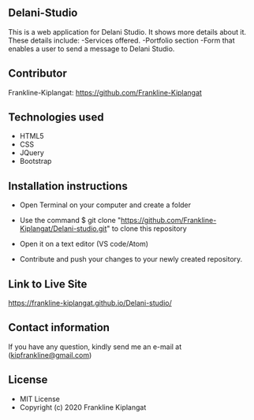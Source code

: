 ## Delani-Studio
This is a web application for Delani Studio. It shows more details about it. These details include:
-Services offered.
-Portfolio section
-Form that enables a user to send a message to Delani Studio.

## Contributor
Frankline-Kiplangat: https://github.com/Frankline-Kiplangat

## Technologies used
* HTML5
* CSS
* JQuery
* Bootstrap

## Installation instructions
* Open Terminal on your computer and create a folder

* Use the command $ git clone "https://github.com/Frankline-Kiplangat/Delani-studio.git" to clone this repository

* Open it on a text editor (VS code/Atom)

* Contribute and push your changes to your newly created repository.

## Link to Live Site
https://frankline-kiplangat.github.io/Delani-studio/

## Contact information
If you have any question, kindly send me an e-mail at (kipfrankline@gmail.com)

## License
* MIT License
* Copyright (c) 2020 Frankline Kiplangat